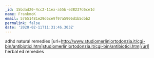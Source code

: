 ```yaml
---
_id: 15bdad20-4cc2-11ea-a55b-e38237d6ce1d
name: FrankmoK
email: 57651481e29d6ce9f97a5906d1b5dbb2
permalink: false
date: '2020-02-11T11:31:46.303Z'
---
```

adhd natural remedies  [url=http://www.studiomerliniortodonzia.it/cgi-bin/antibiotici.htm]studiomerliniortodonzia.it/cgi-bin/antibiotici.htm[/url]  herbal ed remedies
